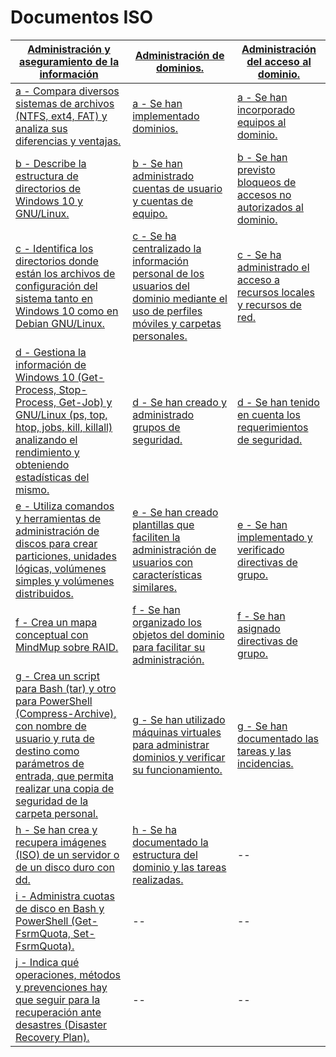 # Documentos ISO

[Administración y aseguramiento de la información](https://github.com/acruma/documents/tree/master/administraci-n_aseguramiento_informaci-n)|[Administración de dominios.]()|[Administración del acceso al dominio.]()
--|--|--
[a - Compara diversos sistemas de archivos (NTFS, ext4, FAT) y analiza sus diferencias y ventajas.]()|[a - Se han implementado dominios.]()|[a - Se han incorporado equipos al dominio.]()
[b - Describe la estructura de directorios de Windows 10 y GNU/Linux.]()|[b - Se han administrado cuentas de usuario y cuentas de equipo.]()|[b - Se han previsto bloqueos de accesos no autorizados al dominio.]()
[c - Identifica los directorios donde están los archivos de configuración del sistema tanto en Windows 10 como en Debian GNU/Linux.]()|[c - Se ha centralizado la información personal de los usuarios del dominio mediante el uso de perfiles móviles y carpetas personales.]()|[c - Se ha administrado el acceso a recursos locales y recursos de red.]()
[d - Gestiona la información de Windows 10 (Get-Process, Stop-Process, Get-Job) y GNU/Linux (ps, top, htop, jobs, kill, killall) analizando el rendimiento y obteniendo estadísticas del mismo.]()|[d - Se han creado y administrado grupos de seguridad.]()|[d - Se han tenido en cuenta los requerimientos de seguridad.]()
[e - Utiliza comandos y herramientas de administración de discos para crear particiones, unidades lógicas, volúmenes simples y volúmenes distribuidos.]()|[e - Se han creado plantillas que faciliten la administración de usuarios con características similares.]()|[e - Se han implementado y verificado directivas de grupo.]()
[f - Crea un mapa conceptual con MindMup sobre RAID.]()|[f - Se han organizado los objetos del dominio para facilitar su administración.]()|[f - Se han asignado directivas de grupo.]()
[g - Crea un script para Bash (tar) y otro para PowerShell (Compress-Archive), con nombre de usuario y ruta de destino como parámetros de entrada, que permita realizar una copia de seguridad de la carpeta personal.]()|[g - Se han utilizado máquinas virtuales para administrar dominios y verificar su funcionamiento.]()|[g - Se han documentado las tareas y las incidencias.]()
[h - Se han crea y recupera imágenes (ISO) de un servidor o de un disco duro con dd.]()|[h - Se ha documentado la estructura del dominio y las tareas realizadas.]()|--
[i - Administra cuotas de disco en Bash y PowerShell (Get-FsrmQuota, Set-FsrmQuota).]()|--|--
[j - Indica qué operaciones, métodos y prevenciones hay que seguir para la recuperación ante desastres (Disaster Recovery Plan).]()|--|--
